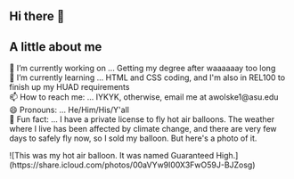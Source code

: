 ## Hi there 👋

<!--
**awolske1/awolske1** is a ✨ _special_ ✨ repository because its `README.md` (this file) appears on your GitHub profile.

Here are some ideas to get you started:-->
<h2>A little about me</h2>
<p>🔭 I’m currently working on ... Getting my degree after waaaaaay too long <br>
🌱 I’m currently learning ... HTML and CSS coding, and I'm also in REL100 to finish up my HUAD requirements<br>
📫 How to reach me: ... IYKYK, otherwise, email me at awolske1@asu.edu<br>
😄 Pronouns: ... He/Him/His/Y'all<br>
🎈 Fun fact: ... I have a private license to fly hot air balloons. The weather where I live has been affected by climate change, and there are very few days to safely fly now, so I sold my balloon. But here's a photo of it. </p>
![This was my hot air balloon. It was named Guaranteed High.](https://share.icloud.com/photos/00aVYw9l00X3FwO59J-BJZosg)
